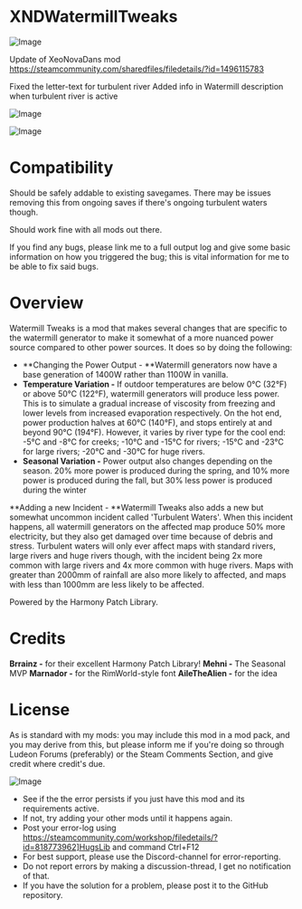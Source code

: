# XNDWatermillTweaks

![Image](https://i.imgur.com/buuPQel.png)

Update of XeoNovaDans mod 
https://steamcommunity.com/sharedfiles/filedetails/?id=1496115783

Fixed the letter-text for turbulent river
Added info in Watermill description when turbulent river is active

![Image](https://i.imgur.com/pufA0kM.png)

	
![Image](https://i.imgur.com/Z4GOv8H.png)


# **Compatibility**

Should be safely addable to existing savegames. There may be issues removing this from ongoing saves if there's ongoing turbulent waters though.

Should work fine with all mods out there.

If you find any bugs, please link me to a full output log and give some basic information on how you triggered the bug; this is vital information for me to be able to fix said bugs.

# **Overview**

Watermill Tweaks is a mod that makes several changes that are specific to the watermill generator to make it somewhat of a more nuanced power source compared to other power sources. It does so by doing the following:


- **Changing the Power Output - **Watermill generators now have a base generation of 1400W rather than 1100W in vanilla.
- **Temperature Variation -** If outdoor temperatures are below 0°C (32°F) or above 50°C (122°F), watermill generators will produce less power. This is to simulate a gradual increase of viscosity from freezing and lower levels from increased evaporation respectively. On the hot end, power production halves at 60°C (140°F), and stops entirely at and beyond 90°C (194°F). However, it varies by river type for the cool end: -5°C and -8°C for creeks; -10°C and -15°C for rivers; -15°C and -23°C for large rivers; -20°C and -30°C for huge rivers.
- **Seasonal Variation -** Power output also changes depending on the season. 20% more power is produced during the spring, and 10% more power is produced during the fall, but 30% less power is produced during the winter


**Adding a new Incident - **Watermill Tweaks also adds a new but somewhat uncommon incident called 'Turbulent Waters'. When this incident happens, all watermill generators on the affected map produce 50% more electricity, but they also get damaged over time because of debris and stress. Turbulent waters will only ever affect maps with standard rivers, large rivers and huge rivers though, with the incident being 2x more common with large rivers and 4x more common with huge rivers. Maps with greater than 2000mm of rainfall are also more likely to affected, and maps with less than 1000mm are less likely to be affected.

Powered by the Harmony Patch Library.

# **Credits**

**Brrainz -** for their excellent Harmony Patch Library!
**Mehni -** The Seasonal MVP
**Marnador -** for the RimWorld-style font
**AileTheAlien -** for the idea

# **License**

As is standard with my mods: you may include this mod in a mod pack, and you may derive from this, but please inform me if you're doing so through Ludeon Forums (preferably) or the Steam Comments Section, and give credit where credit's due.


![Image](https://i.imgur.com/PwoNOj4.png)



-  See if the the error persists if you just have this mod and its requirements active.
-  If not, try adding your other mods until it happens again.
-  Post your error-log using https://steamcommunity.com/workshop/filedetails/?id=818773962]HugsLib and command Ctrl+F12
-  For best support, please use the Discord-channel for error-reporting.
-  Do not report errors by making a discussion-thread, I get no notification of that.
-  If you have the solution for a problem, please post it to the GitHub repository.




